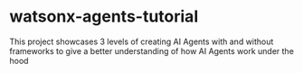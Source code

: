 # watsonx-agents-tutorial
This project showcases 3 levels of creating AI Agents with and without frameworks to give a better understanding of how AI Agents work under the hood
